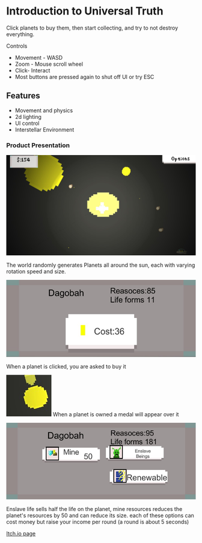 

# Introduction to Universal Truth
Click planets to buy them, then start collecting, and try to not destroy everything.

Controls
* Movement - WASD
* Zoom - Mouse scroll wheel
* Click- Interact
* Most buttons are pressed again to shut off UI or try ESC 

##  Features
* Movement and physics
* 2d lighting
* UI control
* Interstellar Environment

###  Product Presentation

![Starting the Game](ImagesForGIt/Start.jpg)

The world randomly generates Planets all around the sun, each with varying rotation speed and size.

![Click a Planet](ImagesForGIt/Clicked.jpg)

When a planet is clicked, you are asked to buy it

![Owned Planets](ImagesForGIt/onBuy.jpg)
When a planet is owned a medal will appear over it

![Buying Menu](ImagesForGIt/Menu.jpg)

Enslave life sells half the life on the planet, mine resources reduces the planet's resources by 50 and can reduce its size. each of these options can cost money but raise your income per round (a round is about 5 seconds)

[Itch.io page](https://magentaautumn.itch.io/universal-truth)
